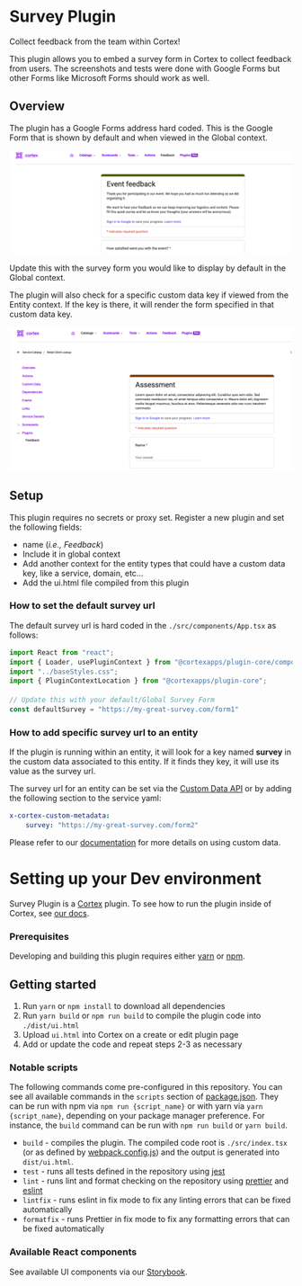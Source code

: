 # Survey Plugin

Collect feedback from the team within Cortex!

This plugin allows you to embed a survey form in Cortex to collect feedback from users. The screenshots and tests were done with Google Forms but other Forms like Microsoft Forms should work as well.

## Overview

The plugin has a Google Forms address hard coded. This is the Google Form that is shown by default and when viewed in the Global context.

![Global Context](img/global-context.png)

Update this with the survey form you would like to display by default in the Global context.

The plugin will also check for a specific custom data key if viewed from the Entity context. If the key is there, it will render the form specified in that custom data key.

![Entity Context](img/entity-context.png)

## Setup

This plugin requires no secrets or proxy set.
Register a new plugin and set the following fields:

- name (*i.e., Feedback*)
- Include it in global context
- Add another context for the entity types that could have a custom data key, like a service, domain, etc...
- Add the ui.html file compiled from this plugin

### How to set the default survey url

The default survey url is hard coded in the `./src/components/App.tsx` as follows:

```typescript
import React from "react";
import { Loader, usePluginContext } from "@cortexapps/plugin-core/components";
import "../baseStyles.css";
import { PluginContextLocation } from "@cortexapps/plugin-core";

// Update this with your default/Global Survey Form
const defaultSurvey = "https://my-great-survey.com/form1"

```
### How to add specific survey url to an entity

If the plugin is running within an entity, it will look for a key named **survey** in the custom data associated to this entity. If it finds they key, it will use its value as the survey url.

The survey url for an entity can be set via the [Custom Data API](https://docs.cortex.io/docs/api/add-custom-data-for-entity) or by adding the following section to the service yaml:

```yaml
x-cortex-custom-metadata:
    survey: "https://my-great-survey.com/form2"
```
Please refer to our [documentation](https://docs.cortex.io/docs/reference/basics/custom-data) for more details on using custom data.

# Setting up your Dev environment

Survey Plugin is a [Cortex](https://www.cortex.io/) plugin. To see how to run the plugin inside of Cortex, see [our docs](https://docs.cortex.io/docs/plugins).

### Prerequisites

Developing and building this plugin requires either [yarn](https://classic.yarnpkg.com/lang/en/docs/install/) or [npm](https://docs.npmjs.com/downloading-and-installing-node-js-and-npm).

## Getting started

1. Run `yarn` or `npm install` to download all dependencies
2. Run `yarn build` or `npm run build` to compile the plugin code into `./dist/ui.html`
3. Upload `ui.html` into Cortex on a create or edit plugin page
4. Add or update the code and repeat steps 2-3 as necessary

### Notable scripts

The following commands come pre-configured in this repository. You can see all available commands in the `scripts` section of [package.json](./package.json). They can be run with npm via `npm run {script_name}` or with yarn via `yarn {script_name}`, depending on your package manager preference. For instance, the `build` command can be run with `npm run build` or `yarn build`.

- `build` - compiles the plugin. The compiled code root is `./src/index.tsx` (or as defined by [webpack.config.js](webpack.config.js)) and the output is generated into `dist/ui.html`.
- `test` - runs all tests defined in the repository using [jest](https://jestjs.io/)
- `lint` - runs lint and format checking on the repository using [prettier](https://prettier.io/) and [eslint](https://eslint.org/)
- `lintfix` - runs eslint in fix mode to fix any linting errors that can be fixed automatically
- `formatfix` - runs Prettier in fix mode to fix any formatting errors that can be fixed automatically

### Available React components

See available UI components via our [Storybook](https://cortexapps.github.io/plugin-core/).
